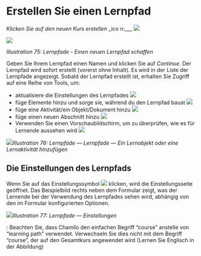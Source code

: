 # Erstellen Sie einen Lernpfad

_Klicken Sie auf den neuen Kurs erstellen_ _ico n:\_\_\_ ![](../../.gitbook/assets/graphics13.png)

![](../../.gitbook/assets/graphics9.png)

_Illustration 75: Lernpfade - Einen neuen Lernpfad schaffen_

Geben Sie Ihrem Lernpfad einen Namen und klicken Sie auf _Continue_. Der Lernpfad wird sofort erstellt \(vorerst ohne Inhalt\). Es wird in der Liste der Lernpfade angezeigt. Sobald der Lernpfad erstellt ist, erhalten Sie Zugriff auf eine Reihe von Tools, um:

* aktualisiere die Einstellungen des Lernpfades ![](../../.gitbook/assets/graphics8.png)
* füge Elemente hinzu und sorge sie, während du den Lernpfad baust ![](../../.gitbook/assets/graphics22.png)
* füge eine Aktivität/ein Objekt/Dokument hinzu ![](../../.gitbook/assets/graphics23.png)
* füge einen neuen Abschnitt hinzu ![](../../.gitbook/assets/graphics19.png)
* Verwenden Sie einen Vorschaubildschirm, um zu überprüfen, wie es für Lernende aussehen wird ![](../../.gitbook/assets/graphics21.png)

![](../../.gitbook/assets/graphics10.png)_Illustration 76: Lernpfade — Lernpfade — Ein Lernobjekt oder eine Lernaktivität hinzufügen_

## Die Einstellungen des Lernpfads <a id="learning-path-s-settings"></a>

Wenn Sie auf das Einstellungssymbol ![](../../.gitbook/assets/graphics20.png) klicken, wird die Einstellungsseite geöffnet. Das Beispielbild rechts neben dem Formular zeigt, was der Lernende bei der Verwendung des Lernpfades sehen wird, abhängig von den im Formular konfigurierten Optionen.

![](../../.gitbook/assets/graphics11.png)_Illustration 77: Lernpfade — Einstellungen_

: Beachten Sie, dass Chamilo den einfachen Begriff “course” anstelle von “learning path” verwendet. Verwechseln Sie dies nicht mit dem Begriff “course”, der auf den Gesamtkurs angewendet wird \(Lernen Sie Englisch in der Abbildung\)


